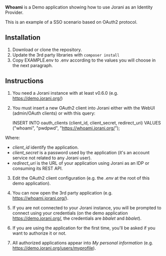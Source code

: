 
**Whoami** is a Demo application showing how to use Jorani as an Identity Provider.

This is an example of a SSO scenario based on OAuth2 protocol.

## Installation

1. Download or clone the repository.
2. Update the 3rd party libraries with `composer install`
3. Copy EXAMPLE.env to .env according to the values you will choose in the next paragraph.

## Instructions

1. You need a Jorani instance with at least v0.6.0 (e.g. https://demo.jorani.org/)

2. You must insert a new OAuth2 client into Jorani either with the WebUI (admin/OAuth clients) or with this query:

    INSERT INTO oauth_clients (client_id, client_secret, redirect_uri) 
    VALUES ("whoami", "pwdpwd", "https://whoami.jorani.org/");

Where:

* *client_id* identify the application.
* *client_secret* is a password used by the application (it's an account service not related to any Jorani user).
* *redirect_uri* is the URL of your application using Jorani as an IDP or consuming its REST API.

3. Edit the OAuth2 client configuration (e.g. the *.env* at the root of this demo application).

4. You can now open the 3rd party application (e.g. https://whoami.jorani.org/).

5. If you are not connected to your Jorani instance, you will be prompted to connect using your credentials (on the demo application https://demo.jorani.org/, the credentials are *bbalet* and *bbalet*).

6. If you are using the application for the first time, you'll be asked if you want to authorize it or not.

7. All authorized applications appear into *My personal information* (e.g. https://demo.jorani.org/users/myprofile).
